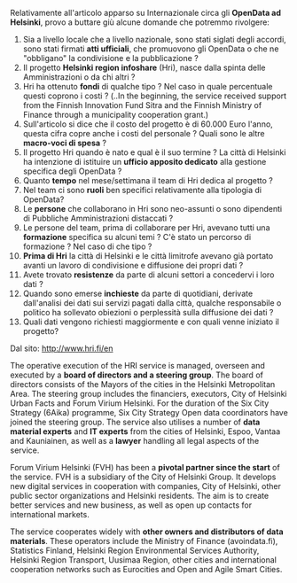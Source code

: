 Relativamente all'articolo apparso su Internazionale circa gli **OpenData ad Helsinki**, provo a buttare giù alcune domande che potremmo rivolgere:

1. Sia a livello locale che a livello nazionale, sono stati siglati degli accordi, sono stati firmati **atti ufficiali**, che promuovono gli OpenData o che ne "obbligano" la condivisione e la pubblicazione ?
2. Il progetto **Helsinki region infoshare** (Hri), nasce dalla spinta delle Amministrazioni o da chi altri ?
3. Hri ha ottenuto **fondi** di qualche tipo ? Nel caso in quale percentuale questi coprono i costi ?
   (..In the beginning, the service received support from the Finnish Innovation Fund Sitra and the Finnish Ministry of Finance through a municipality cooperation grant.)
4. Sull'articolo si dice che il costo del progetto è di 60.000 Euro l'anno, questa cifra copre anche i costi del personale ? Quali sono le altre **macro-voci di spesa** ?
5. Il progetto Hri quando è nato e qual è il suo termine ? La città di Helsinki ha intenzione di istituire un **ufficio apposito dedicato** alla gestione specifica degli OpenData ?
6. Quanto **tempo** nel mese/settimana il team di Hri dedica al progetto ?
7. Nel team ci sono **ruoli** ben specifici relativamente alla tipologia di OpenData?
8. Le **persone** che collaborano in Hri sono neo-assunti o sono dipendenti di Pubbliche Amministrazioni distaccati ?
9. Le persone del team, prima di collaborare per Hri, avevano tutti una **formazione** specifica su alcuni temi ? C'è stato un percorso di formazione ? Nel caso di che tipo ?
10. **Prima di Hri** la città di Helsinki e le città limitrofe avevano già portato avanti un lavoro di condivisione e diffusione dei propri dati ?
11. Avete trovato **resistenze** da parte di alcuni settori a concedervi i loro dati ?
12. Quando sono emerse **inchieste** da parte di quotidiani, derivate dall'analisi dei dati sui servizi pagati dalla città, qualche responsabile o politico ha sollevato obiezioni o perplessità sulla diffusione dei dati ?
13. Quali dati vengono richiesti maggiormente e con quali venne iniziato il progetto? 

Dal sito: http://www.hri.fi/en

The operative execution of the HRI service is managed, overseen and executed by a **board of directors and a steering group**. The board of directors consists of the Mayors of the cities in the Helsinki Metropolitan Area. The steering group includes the financiers, executors, City of Helsinki Urban Facts and Forum Virium Helsinki. For the duration of the Six City Strategy (6Aika) programme, Six City Strategy Open data coordinators have joined the steering group. The service also utilises a number of **data material experts** and **IT experts** from the cities of Helsinki, Espoo, Vantaa and Kauniainen, as well as a **lawyer** handling all legal aspects of the service.

Forum Virium Helsinki (FVH) has been a **pivotal partner since the start** of the service. FVH is a subsidiary of the City of Helsinki Group. It develops new digital services in cooperation with companies, City of Helsinki, other public sector organizations and Helsinki residents. The aim is to create better services and new business, as well as open up contacts for international markets.

The service cooperates widely with **other owners and distributors of data materials**. These operators include the Ministry of Finance (avoindata.fi), Statistics Finland, Helsinki Region Environmental Services Authority, Helsinki Region Transport, Uusimaa Region, other cities and international cooperation networks such as Eurocities and Open and Agile Smart Cities.
